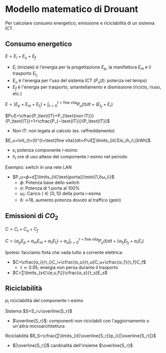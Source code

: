 # Modello matematico di Drouant

Per calcolare consumo energetico, emissione e riciclabilità di un sistema ICT.

## Consumo energetico

$E=E_i+E_u+E_f$
- $E_i$ (iniziale) è l'energia per la progettazione $E_p$, la manifattura $E_m$ e il trasporto $E_{t_i}$
- $E_u$ è l'energia per l'uso del sistema ICT ($P_u(t)$: potenza nel tempo)
- $E_f$ è l'energia per trasporto, smantellamento e dismissione (riciclo, riuso, etc.)

$E=(E_p+E_m+E_{t_i})+\int_{t=0}^{t=\text{fine vita}} P_u(t)dt+(E_{t_f}+E_r)$

$P∪E=\cfrac{P_\text{IT}+P_{\text{non IT}}}{P_\text{IT}}=1+\cfrac{P_{¬\text{IT}}}{P_\text{IT}}$
- Non IT: non legata al calcolo (es. raffreddamento)

$E_u=\int_{t=0}^{t=\text{fine vita}}dt≃P∪E∑\limits_{i∈S}ε_ih_i\;[kWh]$
- $ε_i$ potenza componente $i$-esimo
- $h_i$ ore di uso attese del componente $i$-esimo nel periodo

Esempio: switch in una rete LAN
- $P_u=𝜙+σ∑\limits_{i∈\text{porta}}\min\{1,δω_i\}$
	- 𝜙: Potenza base dello switch
	- σ: Potenza di 1 porta al 100%
	- $ω_i$: Carico ($∈[0,1]$) della porta $i$-esima
	- δ: ≃18, aumento potenza dovuto al traffico (*gain*) 

## Emissioni di $CO_2$

$C=C_i+C_u+C_f$

$C=(α_pE_p+α_mE_m+a_{t_i}E_{t_i})+α_u\int_{t=0}^{t=\text{fine vita}} P_u(t)dt+(α_{t_f}E_{t_f}+α_rE_r)$

Ipotesi: facciamo finta che vada tutto a corrente elettrica:
- $C=\cfrac{α_i}{τ_i}C_i+\cfrac{α_u}{τ_u}C_u+\cfrac{α_f}{τ_f}C_f$
	- $τ≃0.95$, energia non persa durante il trasporto
- $C=∑\limits_{s∈\{e,u,f\}}\cfrac{α_s}{τ_s}E_s$

## Riciclabilità

$p_i$ riciclabilità del componente $i$-esimo

Sistema $S=S_r∪\overline{S_r}$
- $\overline{S_r}$: componenti non riciclabili con l'aggiornamento o un'altra microarchitettura

Riciclabilità $R_S=\cfrac{∑\limits_{i∈\overline{S_r}}p_i}{|\overline{S_r}|}$
- $|\overline{S_r}|$ cardinalità dell'insieme $\overline{S_r}$